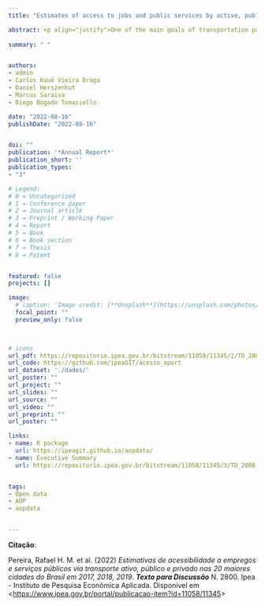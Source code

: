 ```yaml
---
title: "Estimates of access to jobs and public services by active, public and private transport modes in the 20 largest cities of Brazil in 2017, 2018 and 2019 [PORT]"

abstract: <p align="justify">One of the main goals of transportation policies is to improve the people’s access to employment opportunities, public services, and amenities. For this reason, an increasing number of transportation and funding agencies have sought to incorporate accessibility studies in the planning and assessment of their transportation policies and infrastructure investments. However, there is still very limited data on urban accessibility in Brazil due to computational and methodological challenges. This Discussion Paper presents a comprehensive database with urban accessibility estimates created by the Access to Opportunities Project (Projeto Acesso a Oportunidades), and introduce the methods used in its development. The database consists of a spatial grid of hexagons of high spatial resolution that aggregates estimates of accessibility to jobs (low-, medium- and high-qualification) and public services, such as schools (early childhood, primary and high school), health facilities (hospital and ambulatory services of low, medium and high complexity) and reference centers for social assistance (CRAS). These estimates are calculated using different accessibility indicators by transport mode (walking, cycling, public transport, and car), for different times of the day (peak and off-peak) and for different population groups according to income levels, race, gender, and age. In this edition, the database brings information for different years (2017, 2018 and 2019) based on a single consistent methodology for the 20 largest cities in Brazil. This database is made publicly available by the Institute for Applied Economics Research (Ipea) through the website of the Access to Opportunities Project and through the R package aopdata. We hope this work will allow researchers and policy makers to use urban accessibility estimates to inform research as well as the planning and evaluation of public policies.</p>
  
summary: " "


authors:
- admin
- Carlos Kauê Vieira Braga
- Daniel Herszenhut
- Marcus Saraiva
- Diego Bogado Tomasiello

date: "2022-08-16"
publishDate: "2022-08-16"


doi: ""
publication: '*Annual Report*'
publication_short: ''
publication_types:
- "3"

# Legend: 
# 0 = Uncategorized
# 1 = Conference paper
# 2 = Journal article
# 3 = Preprint / Working Paper
# 4 = Report
# 5 = Book
# 6 = Book section
# 7 = Thesis
# 8 = Patent


featured: false
projects: []

image:
  # caption: 'Image credit: [**Unsplash**](https://unsplash.com/photos/jdD8gXaTZsc)'
  focal_point: ""
  preview_only: false


  
# icons
url_pdf: https://repositorio.ipea.gov.br/bitstream/11058/11345/2/TD_2800_Web.pdf
url_code: https://github.com/ipeaGIT/acesso_oport
url_dataset: './dados/'
url_poster: ""
url_project: ""
url_slides: ""
url_source: ""
url_video: ""
url_preprint: ""
url_poster: ""

links:
- name: R package
  url: https://ipeagit.github.io/aopdata/
- name: Executive Summary
  url: https://repositorio.ipea.gov.br/bitstream/11058/11345/3/TD_2800_Sumex.pdf


tags:
- Open data
- AOP
- aopdata


---
```



__Citação__:

Pereira, Rafael H. M. et al. (2022) *Estimativas de acessibilidade a empregos e serviços públicos via transporte ativo, público e privado nas 20 maiores cidades do Brasil em 2017, 2018, 2019*. ***Texto para Discussão*** N. 2800. Ipea - Instituto de Pesquisa Econômica Aplicada. Disponível em <<https://www.ipea.gov.br/portal/publicacao-item?id=11058/11345>>
